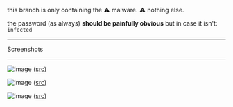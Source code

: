 this branch is only containing the ⚠️ malware. ⚠️
nothing else.

the password (as always) **should be painfully obvious** but in case it isn't: `infected`

***
Screenshots
***
![image](https://github.com/loneicewolf/nls_933w_dll/assets/68499986/2071f76b-aa80-4591-83e2-3121e66cf3a0)
([src](https://www.virustotal.com/gui/file/1436c5fd1789457b11fe6232cf0761cb3e40dfac2777d22be61b877f7ade39b0/relations))

![image](https://github.com/loneicewolf/nls_933w_dll/assets/68499986/139866c7-a2d7-47df-98c4-39f154556115)
([src](https://news-cdn.softpedia.com/images/fitted/620x348/HDD-Firmware-Altering-Modules-from-Equation-Group-May-Exist-for-Apple-Devices.jpg))

![image](https://github.com/loneicewolf/nls_933w_dll/assets/68499986/7f85892e-b95a-4865-aa5b-62fda4046208)
([src](https://www.antiy.net/p/a-trojan-that-can-modify-the-hard-disk-firmware/))
